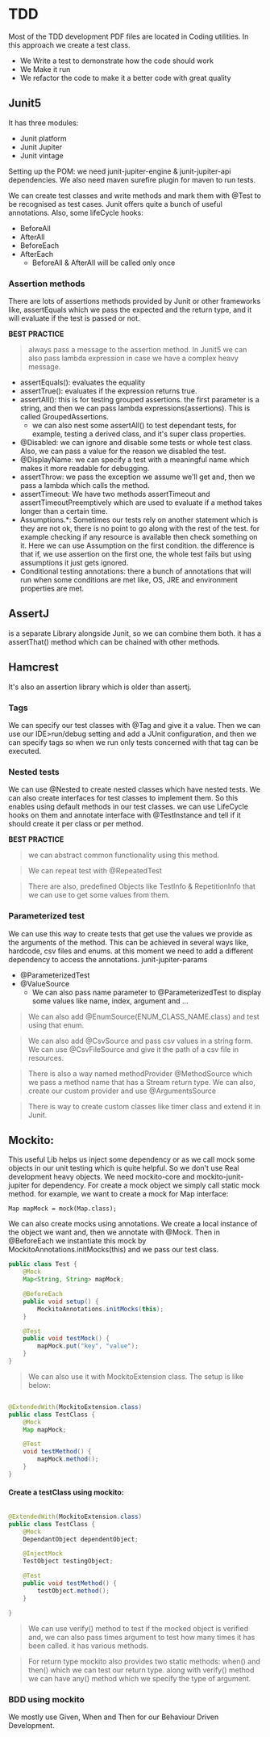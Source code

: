 # TDD

Most of the TDD development PDF files are located in Coding utilities.
In this approach we create a test class.

* We Write a test to demonstrate how the code should work
* We Make it run
* We refactor the code to make it a better code with great quality

## Junit5

It has three modules:

* Junit platform
* Junit Jupiter
* Junit vintage

Setting up the POM:
we need junit-jupiter-engine & junit-jupiter-api dependencies.
We also need maven surefire plugin for maven to run tests.

We can create test classes and write methods and mark them with @Test
to be recognised as test cases.
Junit offers quite a bunch of useful annotations. Also, some lifeCycle hooks:

* BeforeAll
* AfterAll
* BeforeEach
* AfterEach
    * BeforeAll & AfterAll will be called only once

### Assertion methods

There are lots of assertions methods provided by Junit or other frameworks like, assertEquals which we pass the expected
and the return type, and it will evaluate if the test is passed or not.

**BEST PRACTICE**

> always pass a message to the assertion method.
> In Junit5 we can also pass lambda expression in case we have a complex heavy message.

* assertEquals(): evaluates the equality
* assertTrue(): evaluates if the expression returns true.
* assertAll(): this is for testing grouped assertions. the first parameter is a string, and then we can pass lambda
  expressions(assertions). This is called GroupedAssertions.
    * we can also nest some assertAll() to test dependant tests, for example, testing a derived class, and it's super
      class properties.
* @Disabled: we can ignore and disable some tests or whole test class. Also, we can pass a value for the reason we
  disabled the test.
* @DisplayName: we can specify a test with a meaningful name which makes it more readable for debugging.
* assertThrow: we pass the exception we assume we'll get and, then we pass a lambda which calls the method.
* assertTimeout: We have two methods assertTimeout and assertTimeoutPreemptively which are used to evaluate if a method
  takes longer than a certain time.
* Assumptions.*: Sometimes our tests rely on another statement which is they are not ok, there is no point to go along
  with the rest of the test. for example checking if any resource is available then check something on it. Here we can
  use
  Assumption on the first condition. the difference is that if, we use assertion on the first one, the whole test fails
  but
  using assumptions it just gets ignored.
* Conditional testing annotations: there a bunch of annotations that will run when some conditions are met like,
  OS, JRE and environment properties are met.

## AssertJ

is a separate Library alongside Junit, so we can combine them both. it has a assertThat() method which can be
chained with other methods.

## Hamcrest

It's also an assertion library which is older than assertj.

### Tags

We can specify our test classes with @Tag and give it a value. Then we can use our IDE>run/debug setting and add
a JUnit configuration, and then we can specify tags so when we run only tests concerned with that tag can be executed.

### Nested tests

We can use @Nested to create nested classes which have nested tests.
We can also create interfaces for test classes to implement them. So this enables using default methods in our test
classes. we can use LifeCycle hooks on them and annotate interface with @TestInstance and tell if it should create it
per class or per method.

**BEST PRACTICE**

> we can abstract common functionality using this method.

> We can repeat test with @RepeatedTest

> There are also, predefined Objects like TestInfo & RepetitionInfo that we can use to get some values from them.

### Parameterized test

We can use this way to create tests that get use the values we provide as the arguments of the method. This can be
achieved in several ways like, hardcode, csv files and enums. at this moment we need to add a different dependency to
access the annotations. junit-jupiter-params

* @ParameterizedTest
* @ValueSource
    * We can also pass name parameter to @ParameterizedTest to display some values like name, index, argument and ...

> We can also add @EnumSource(ENUM_CLASS_NAME.class) and test using that enum.

> We can also add @CsvSource and pass csv values in a string form. We can use @CsvFileSource and give it the path of
> a csv file in resources.

> There is also a way named methodProvider @MethodSource which we pass a method name that has a Stream<Arguments> return
> type. We can also, create our custom provider and use @ArgumentsSource

> There is way to create custom classes like timer class and extend it in Junit.

## Mockito:

This useful Lib helps us inject some dependency or as we call mock some objects in our unit testing which is
quite helpful. So we don't use Real development heavy objects. We need mockito-core and mockito-junit-jupiter for
dependency.
For create a mock object we simply call static mock method. for example, we want to create a mock for Map interface:

`Map mapMock = mock(Map.class);`

We can also create mocks using annotations. We create a local instance of the object we want and, then we annotate with
@Mock. Then in @BeforeEach we instantiate this mock by MockitoAnnotations.initMocks(this) and we pass our test class.

```java
public class Test {
    @Mock
    Map<String, String> mapMock;

    @BeforeEach
    public void setup() {
        MockitoAnnotations.initMocks(this);
    }

    @Test
    public void testMock() {
        mapMock.put("key", "value");
    }
}
```

> We can also use it with MockitoExtension class. The setup is like below:

```java

@ExtendedWith(MockitoExtension.class)
public class TestClass {
    @Mock
    Map mapMock;

    @Test
    void testMethod() {
        mapMock.method();
    }
}
```

#### Create a testClass using mockito:

```java

@ExtendedWith(MockitoExtension.class)
public class TestClass {
    @Mock
    DependantObject dependentObject;

    @InjectMock
    TestObject testingObject;

    @Test
    public void testMethod() {
        testObject.method();
    }

}
```

> We can use verify() method to test if the mocked object is verified and, we can also pass times argument to test how
> many times it has been called. it has various methods.

> For return type mockito also provides two static methods: when() and then() which we can test our return type.
> along with verify() method we can have any() method which we specify the type of argument.

### BDD using mockito

We mostly use Given, When and Then for our Behaviour Driven Development. 